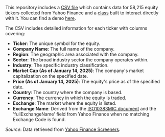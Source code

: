 This repository includes a [CSV file](https://github.com/ndjoli-nathan/EQTYahoo/blob/main/EQTYahoo.csv) which contains data for 58,215 equity tickers collected from Yahoo Finance and a [class](https://github.com/ndjoli-nathan/EQTYahoo/blob/main/EQTickers/EQTickers.py) built to interact directly with it. You can find a demo [here](https://github.com/ndjoli-nathan/EQTYahoo/blob/main/EQTickers/Demo.ipynb). 

 The CSV includes detailed information for each ticker with columns covering:

- **Ticker**: The unique symbol for the equity.
- **Company Name**: The full name of the company.
- **Region**: The geographic area associated with the company.
- **Sector**: The broad industry sector the company operates within.
- **Industry**: The specific industry classification.
- **Market Cap (As of January 14, 2025)**: The company's market capitalization on the specified date.
- **Price (As of January 14, 2025)**: The equity's price as of the specified date.
- **Country**: The country where the company is based.
- **Currency**: The currency in which the equity is traded.
- **Exchange**: The market where the equity is listed.
- **Exchange Name**: Derived from the [ISO10383MIC document](https://www.iso20022.org/market-identifier-codes) and the 'fullExchangeName' field from Yahoo Finance when no matching Exchange Code is found.

*Source*: Data retrieved from [Yahoo Finance Screeners](https://finance.yahoo.com/research-hub/screener/?start=0&count=25).
